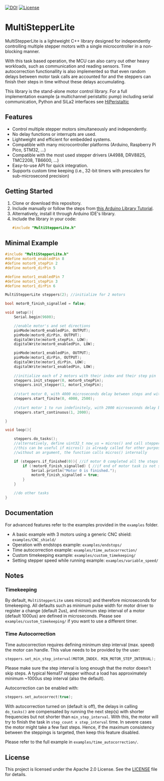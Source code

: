 [![DOI](https://zenodo.org/badge/952787652.svg)](https://doi.org/10.5281/zenodo.15068969)
[![License](https://img.shields.io/badge/License-Apache_2.0-blue.svg)](https://opensource.org/licenses/Apache-2.0)

# MultiStepperLite

MultiStepperLite is a lightweight C++ library designed for independently controlling multiple stepper motors with a single microcontroller in a non-blocking manner. 

With this task based operation, the MCU can also carry out other heavy workloads, such as communication and reading sensors. Time autocorrection functionallity is also implemented so that even random delays between motor task calls are accounted for and the steppers can finish their steps in time without these delays accumulating.

This library is the stand-alone motor control library. For a full implementation example (a multichannel peristaltic pump) including serial communication, Python and SiLa2 interfaces see [HiPeristaltic](https://github.com/gunakkoc/HiPeristaltic)

## Features

- Control multiple stepper motors simultaneously and independently.
- No delay functions or interrupts are used.
- Lightweight and efficient for embedded systems.
- Compatible with many microcontroller platforms (Arduino, Raspberry Pi Pico, STM32, ...)
- Compatible with the most used stepper drivers (A4988, DRV8825, TMC2208, TB6600, ...)
- Easy-to-use API for quick integration.
- Supports custom time keeping (i.e., 32-bit timers with prescalers for sub-microsecond precision)

## Getting Started

1. Clone or download this repository.
2. Include manually or follow the steps from [this Arduino Library Tutorial](https://docs.arduino.cc/software/ide-v1/tutorials/installing-libraries/).
3. Alternatively, install it through Arduino IDE's library.
4. Include the library in your code:
    ```cpp
    #include "MultiStepperLite.h"
    ```

## Minimal Example

```cpp
#include "MultiStepperLite.h"
#define motor0_enabledPin 8
#define motor0_stepPin 2
#define motor0_dirPin 5

#define motor1_enabledPin 7
#define motor1_stepPin 3
#define motor1_dirPin 6

MultiStepperLite steppers(2); //initialize for 2 motors

bool motor0_finish_signalled = false;

void setup(){
    Serial.begin(9600);

    //enable motor's and set directions
    pinMode(motor0_enabledPin, OUTPUT);
    pinMode(motor0_dirPin, OUTPUT);
    digitalWrite(motor0_stepPin, LOW);
    digitalWrite(motor0_enabledPin, LOW);

    pinMode(motor1_enabledPin, OUTPUT);
    pinMode(motor1_dirPin, OUTPUT);
    digitalWrite(motor1_dirPin, LOW);
    digitalWrite(motor1_enabledPin, LOW);
    
    //initialize each of 2 motors with their index and their step pin
    steppers.init_stepper(0, motor0_stepPin);
    steppers.init_stepper(1, motor1_stepPin);
    
    //start motor 0, with 4000 microseconds delay between steps and with finite steps of 2500
    steppers.start_finite(0, 4000, 2500);
    
    //start motor 1 to run indefinitely, with 2000 microseconds delay between steps
    steppers.start_continuous(1, 2000);

}

void loop(){

    steppers.do_tasks();
    //alternatively, define uint32_t now_us = micros() and call steppers.do_tasks(now_us)
    //this can be useful if micros() is already called for other purposes, as micros() is rather costly to call
    //without an argument, the function calls micros() internally

    if (steppers.if_finished(0)){ //if motor 0 completed all the steps
        if (!motor0_finish_signalled) { //if end of motor task is not signalled already
            Serial.println("Motor 0 is finished.");
            motor0_finish_signalled = true;
        }
    } 

    //do other tasks
}
```

## Documentation

For advanced features refer to the examples provided in the `examples` folder.

- A basic example with 3 motors using a generic CNC shield: `examples/CNC_shield/`
- Operation with endstops example: `examples/endstops/`
- Time autocorrection example: `examples/time_autocorrection/`
- Custom timekeeping example: `examples/custom_timekeeping/`
- Setting stepper speed while running example: `examples/variable_speed/`

## Notes

### Timekeeping

By default, `MultiStepperLite` uses micros() and therefore microseconds for timekeeping. All defaults such as minimum pulse width for motor driver to register a change (default 2us), and minimum step interval of a motor (default 1000us) are defined in microseconds. Please see `examples/custom_timekeeping/` if you want to use a different timer.

### Time Autocorrection

Time autocorrection requires defining minimum step interval (max. speed) the motor can handle. This value needs to be provided by the user:

```cpp
steppers.set_min_step_interval(MOTOR_INDEX, MIN_MOTOR_STEP_INTERVAL);
```

Please make sure the step interval is long enough that the motor doesn't skip steps. A typical Nema17 stepper without a load has approximately minimum ~1000us step interval (also the default).

Autocorrection can be enabled with:
```cpp
steppers.set_autocorrect(true);
```

With autocorrection turned on (default is off), the delays in calling `do_tasks()` are compensated by running the next step(s) with shorter frequencies but not shorter than `min_step_interval`. With this, the motor will try to finish the task in `step_count x step_interval` time. In severe cases the motor might take a few fast steps. Hence, if the maximum consistency between the steppings is targeted, then keep this feature disabled.

Please refer to the full example in `examples/time_autocorrection/`.

## License

This project is licensed under the Apache 2.0 License. See the [LICENSE](LICENSE) file for details.
